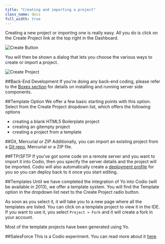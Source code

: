 ```yaml
---
title: "Creating and importing a project"
class_name: docs
full_width: true
---
```


Creating a new project or importing one is really easy. All you do is click on the Create Project link at the top right in the Dashboard.

![Create Button](docs/console-createbutton.png)

You will then be shown a dialog that lets you choose the various ways to create or import a project.

![Create Project](docs/console-create.png)

##Back-End Development
If you're doing any back-end coding, please refer to the [Boxes section](/docs/boxes) for details on installing and running server side components.

##Template Option
We offer a few basic starting points with this option. Select from the Create Project dropdown list, which offers the following options

- creating a blank HTML5 Boilerplate project
- creating an gitempty project
- creating a project from a template


##Git, Mercurial or ZIP
Additionally, you can import an existing project from a [Git repo](/docs/git-viewing), Mercurial or a ZIP file.

##FTP/SFTP
If you've got some code on a remote server and you want to import it into Codio, then you specify the server details and the project will be imported. Codio will also automatically create a [deployment profile](/docs/deployment) for you so you can deploy back to it once you start editing.

##Templates
Until we have completed the integration of Yo into Codio (will be available in 2013), we offer a template system. You will find the Template option in the dropdown list next to the Create Project radio button.

As soon as you select it, it will take you to a new page where all the templates are listed. You can click on a template project to view it in the IDE. If you want to use it, you select `Project > Fork` and it will create a fork in your account.

Most of the template projects have been generated using Yo.

##SalesForce
This is a Codio experiment. You can read more about it [here](/docs/salesforce).